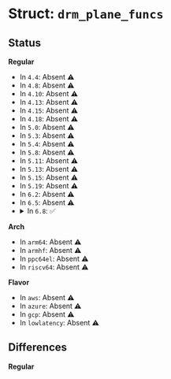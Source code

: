 # Struct: <code>drm_plane_funcs</code>

## Status
<b>Regular</b>
<ul>
<li>
In <code>4.4</code>: Absent ⚠️
</li>
<li>
In <code>4.8</code>: Absent ⚠️
</li>
<li>
In <code>4.10</code>: Absent ⚠️
</li>
<li>
In <code>4.13</code>: Absent ⚠️
</li>
<li>
In <code>4.15</code>: Absent ⚠️
</li>
<li>
In <code>4.18</code>: Absent ⚠️
</li>
<li>
In <code>5.0</code>: Absent ⚠️
</li>
<li>
In <code>5.3</code>: Absent ⚠️
</li>
<li>
In <code>5.4</code>: Absent ⚠️
</li>
<li>
In <code>5.8</code>: Absent ⚠️
</li>
<li>
In <code>5.11</code>: Absent ⚠️
</li>
<li>
In <code>5.13</code>: Absent ⚠️
</li>
<li>
In <code>5.15</code>: Absent ⚠️
</li>
<li>
In <code>5.19</code>: Absent ⚠️
</li>
<li>
In <code>6.2</code>: Absent ⚠️
</li>
<li>
In <code>6.5</code>: Absent ⚠️
</li>
<li>
<details>
<summary>In <code>6.8</code>: ✅</summary>

```c
struct drm_plane_funcs {
    int (*update_plane)(struct drm_plane *, struct drm_crtc *, struct drm_framebuffer *, int, int, unsigned int, unsigned int, uint32_t, uint32_t, uint32_t, uint32_t, struct drm_modeset_acquire_ctx *);
    int (*disable_plane)(struct drm_plane *, struct drm_modeset_acquire_ctx *);
    void (*destroy)(struct drm_plane *);
    void (*reset)(struct drm_plane *);
    int (*set_property)(struct drm_plane *, struct drm_property *, uint64_t);
    struct drm_plane_state * (*atomic_duplicate_state)(struct drm_plane *);
    void (*atomic_destroy_state)(struct drm_plane *, struct drm_plane_state *);
    int (*atomic_set_property)(struct drm_plane *, struct drm_plane_state *, struct drm_property *, uint64_t);
    int (*atomic_get_property)(struct drm_plane *, const struct drm_plane_state *, struct drm_property *, uint64_t *);
    int (*late_register)(struct drm_plane *);
    void (*early_unregister)(struct drm_plane *);
    void (*atomic_print_state)(struct drm_printer *, const struct drm_plane_state *);
    bool (*format_mod_supported)(struct drm_plane *, uint32_t, uint64_t);
};
```
</details>
</li>
</ul>
<b>Arch</b>
<ul>
<li>
In <code>arm64</code>: Absent ⚠️
</li>
<li>
In <code>armhf</code>: Absent ⚠️
</li>
<li>
In <code>ppc64el</code>: Absent ⚠️
</li>
<li>
In <code>riscv64</code>: Absent ⚠️
</li>
</ul>
<b>Flavor</b>
<ul>
<li>
In <code>aws</code>: Absent ⚠️
</li>
<li>
In <code>azure</code>: Absent ⚠️
</li>
<li>
In <code>gcp</code>: Absent ⚠️
</li>
<li>
In <code>lowlatency</code>: Absent ⚠️
</li>
</ul>

## Differences
<b>Regular</b>
<ul>
</ul>
